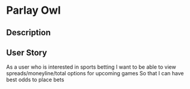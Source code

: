 # Parlay Owl

## Description

## User Story

As a user who is interested in sports betting
I want to be able to view spreads/moneyline/total options for upcoming games
So that I can have best odds to place bets
